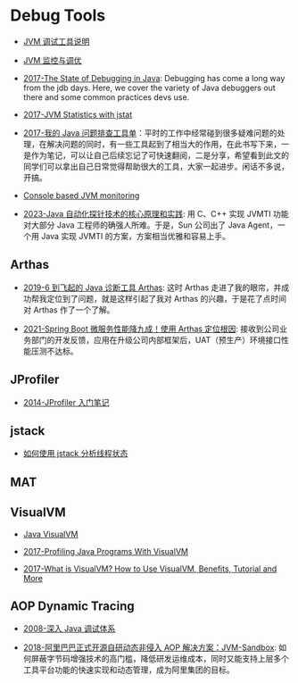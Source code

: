 # Debug Tools

- [JVM 调试工具说明](http://blog.csdn.net/jiushuai/article/details/8455788)

- [JVM 监控与调优](http://my.oschina.net/91jason/blog/493870?p={{page}})

- [2017-The State of Debugging in Java](https://dzone.com/articles/the-state-of-debugging-in-java): Debugging has come a long way from the jdb days. Here, we cover the variety of Java debuggers out there and some common practices devs use.

- [2017-JVM Statistics with jstat](https://www.javacodegeeks.com/2017/05/jvm-statistics-jstat.html)

- [2017-我的 Java 问题排查工具单](https://yq.aliyun.com/articles/69520)：平时的工作中经常碰到很多疑难问题的处理，在解决问题的同时，有一些工具起到了相当大的作用，在此书写下来，一是作为笔记，可以让自己后续忘记了可快速翻阅，二是分享，希望看到此文的同学们可以拿出自己日常觉得帮助很大的工具，大家一起进步。闲话不多说，开搞。

- [Console based JVM monitoring](https://github.com/ajermakovics/jvm-mon)

- [2023-Java 自动化探针技术的核心原理和实践](https://www.infoq.cn/article/JYWWVhcGCWL7vGK1RIap): 用 C、C++ 实现 JVMTI 功能对大部分 Java 工程师的确强人所难。于是，Sun 公司出了 Java Agent，一个用 Java 实现 JVMTI 的方案，方案相当优雅和容易上手。

## Arthas

- [2019-6 到飞起的 Java 诊断工具 Arthas](https://mp.weixin.qq.com/s/5imH2dogvduzHDaVTikqVA): 这时 Arthas 走进了我的眼帘，并成功帮我定位到了问题，就是这样引起了我对 Arthas 的兴趣，于是花了点时间对 Arthas 作了一个了解。

- [2021-Spring Boot 微服务性能降九成！使用 Arthas 定位根因](https://zhuanlan.zhihu.com/p/350292149): 接收到公司业务部门的开发反馈，应用在升级公司内部框架后，UAT（预生产）环境接口性能压测不达标。

## JProfiler

- [2014-JProfiler 入门笔记](http://blog.csdn.net/chendc201/article/details/22897999)

## jstack

- [如何使用 jstack 分析线程状态](http://www.jianshu.com/p/6690f7e92f27)

## MAT

## VisualVM

- [Java VisualVM](http://ihuangweiwei.iteye.com/blog/1219302)

- [2017-Profiling Java Programs With VisualVM](https://parg.co/UuX)

- [2017-What is VisualVM? How to Use VisualVM, Benefits, Tutorial and More](https://stackify.com/what-is-visualvm/)

## AOP Dynamic Tracing

- [2008-深入 Java 调试体系](https://www.ibm.com/developerworks/cn/java/j-lo-jpda1/)

- [2018-阿里巴巴正式开源自研动态非侵入 AOP 解决方案：JVM-Sandbox](https://mp.weixin.qq.com/s/Nn7Yl6UzRpWnSleKUss8Sw): 如何屏蔽字节码增强技术的高门槛，降低研发运维成本，同时又能支持上层多个工具平台功能的快速实现和动态管理，成为阿里集团的目标。
